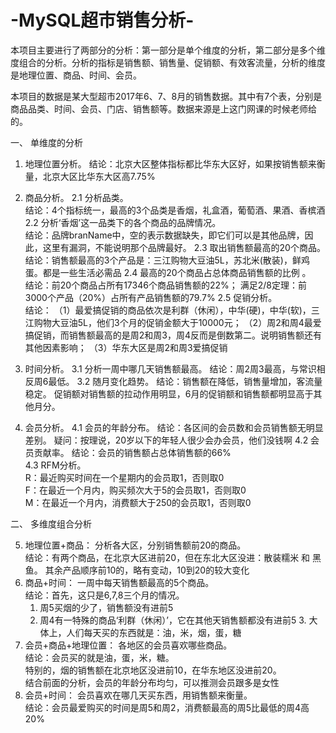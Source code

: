 # -MySQL超市销售分析-
本项目主要进行了两部分的分析：第一部分是单个维度的分析，第二部分是多个维度组合的分析。分析的指标是销售额、销售量、促销额、有效客流量，分析的维度是地理位置、商品、时间、会员。

本项目的数据是某大型超市2017年6、7、8月的销售数据。其中有7个表，分别是商品品类、时间、会员、门店、销售额等。数据来源是上这门网课的时候老师给的。

一、	单维度的分析
1.	地理位置分析。
结论：北京大区整体指标都比华东大区好，如果按销售额来衡量，北京大区比华东大区高7.75%

2.	商品分析。                                                                                                                               2.1  分析品类。                                                                                
    结论：4个指标统一，最高的3个品类是香烟，礼盒酒，葡萄酒、果酒、香槟酒                                                                           2.2  分析‘香烟’这一品类下的各个商品的品牌情况。                          
    结论：品牌branName中，空的表示数据缺失，即它们可以是其他品牌，因此，这里有漏洞，不能说明那个品牌最好。                                           2.3  取出销售额最高的20个商品。                                                    
    结论：销售额最高的3个产品是：三江购物大豆油5L，苏北米(散装)，鲜鸡蛋。都是一些生活必需品                                                         2.4   最高的20个商品占总体商品销售额的比例 。                                
    结论：前20个商品占所有17346个商品销售额的22%； 满足2/8定理：前3000个产品（20%）占所有产品销售额的79.7%                                         2.5  促销分析。                                                                                
    结论： （1）最爱搞促销的商品依次是利群（休闲），中华(硬)，中华(软)，三江购物大豆油5L，他们3个月的促销金额大于10000元；                                 （2）周2和周4最爱搞促销，而销售额最高的是周2和周3，周4反而是倒数第二。说明销售额还有其他因素影响；                                               （3）华东大区是周2和周3爱搞促销           
    
3.	时间分析。                                                                                                                               3.1 分析一周中哪几天销售额最高。
    结论：周2周3最高，与常识相反周6最低。                                                                                                       3.2 随月变化趋势。
    结论：销售额在降低，销售量增加，客流量稳定。 促销额对销售额的拉动作用明显，6月的促销额和销售额都明显高于其他月分。
    
4.	会员分析。                                                                                                                               4.1 会员的年龄分布。
    结论：各区间的会员数和会员销售额无明显差别。 疑问：按理说，20岁以下的年轻人很少会办会员，他们没钱啊                                               4.2 会员贡献率。
    结论：会员的销售额占总体销售额的66%                                                        
    4.3 RFM分析。                                                                                  
    R：最近购买时间在一个星期内的会员取1，否则取0           
    F：在最近一个月内，购买频次大于5的会员取1，否则取0                    
    M：在最近一个月内，消费额大于250的会员取1，否则取0
    
二、	多维度组合分析

5.	地理位置+商品：  分析各大区，分别销售额前20的商品。           
    结论：有两个商品，在北京大区进前20，但在东北大区没进：散装糯米 和 黑鱼。 其余产品顺序前10的，略有变动，10到20的较大变化
6.	商品+时间：  一周中每天销售额最高的5个商品。                       
    结论：首先，这只是6,7,8三个月的情况。                                    
    1. 周5买烟的少了，销售额没有进前5                                         
    2. 周4有一特殊的商品‘利群（休闲）’，它在其他天销售额都没有进前5                                                                               3. 大体上，人们每天买的东西就是：油，米，烟，蛋，糖      
7.	会员+商品+地理位置：  各地区的会员喜欢哪些商品。                   
    结论：会员买的就是油，蛋，米，糖。                                        
    特别的，烟的销售额在北京地区没进前10，在华东地区没进前20。                                        
    结合前面的分析，会员的年龄分布均匀，可以推测会员跟多是女性
8.	会员+时间：  会员喜欢在哪几天买东西，用销售额来衡量。         
    结论：会员最爱购买的时间是周5和周2，消费额最高的周5比最低的周4高20%





